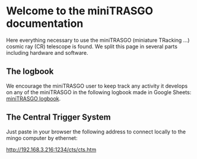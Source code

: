 # Welcome to the miniTRASGO documentation
Here everything necessary to use the miniTRASGO (miniature TRacking ...) cosmic ray (CR) telescope is found. We split this page in several parts including hardware and software.

## The logbook
We encourage the miniTRASGO user to keep track any activity it develops on any of the miniTRASGO in the following logbook made in Google Sheets: [miniTRASGO logbook](https://docs.google.com/spreadsheets/d/12n6DfQ32oXcRKpHaolfAoO3pKVVrrWzk7TBOIZ0N6ro/edit?usp=sharing).


## The Central Trigger System
Just paste in your browser the following address to connect locally to the mingo computer by ethernet:

http://192.168.3.216:1234/cts/cts.htm

